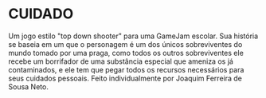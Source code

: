 # CUlDADO
Um jogo estilo "top down shooter" para uma GameJam escolar. Sua história se baseia em um que o personagem é um dos únicos sobreviventes do mundo tomado por uma praga, como todos os outros sobreviventes ele recebe um borrifador de uma substância especial que ameniza os já contaminados, e ele tem que pegar todos os recursos necessários para seus cuidados pessoais. Feito individualmente por Joaquim Ferreira de Sousa Neto.
